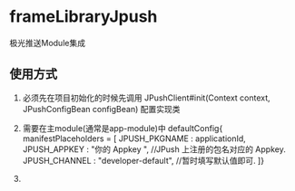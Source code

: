 # frameLibraryJpush
极光推送Module集成

## 使用方式
1. 必须先在项目初始化的时候先调用 JPushClient#init(Context context, JPushConfigBean configBean)  配置实现类
2. 需要在主module(通常是app-module)中 
                        defaultConfig{
                                manifestPlaceholders = [
                                                            JPUSH_PKGNAME : applicationId,
                                                            JPUSH_APPKEY  : "你的 Appkey ", //JPush 上注册的包名对应的 Appkey.
                                                            JPUSH_CHANNEL : "developer-default", //暂时填写默认值即可.
                                                    ]}
                                                    
3.                                                     